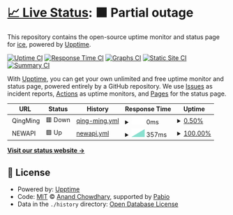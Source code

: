 # [📈 Live Status](https://melodyover.github.io/upptime): <!--live status--> **🟧 Partial outage**

This repository contains the open-source uptime monitor and status page for [ice](https://melodyover.github.io/upptime), powered by [Upptime](https://github.com/upptime/upptime).

[![Uptime CI](https://github.com/melodyover/upptime/workflows/Uptime%20CI/badge.svg)](https://github.com/melodyover/upptime/actions?query=workflow%3A%22Uptime+CI%22)
[![Response Time CI](https://github.com/melodyover/upptime/workflows/Response%20Time%20CI/badge.svg)](https://github.com/melodyover/upptime/actions?query=workflow%3A%22Response+Time+CI%22)
[![Graphs CI](https://github.com/melodyover/upptime/workflows/Graphs%20CI/badge.svg)](https://github.com/melodyover/upptime/actions?query=workflow%3A%22Graphs+CI%22)
[![Static Site CI](https://github.com/melodyover/upptime/workflows/Static%20Site%20CI/badge.svg)](https://github.com/melodyover/upptime/actions?query=workflow%3A%22Static+Site+CI%22)
[![Summary CI](https://github.com/melodyover/upptime/workflows/Summary%20CI/badge.svg)](https://github.com/melodyover/upptime/actions?query=workflow%3A%22Summary+CI%22)

With [Upptime](https://upptime.js.org), you can get your own unlimited and free uptime monitor and status page, powered entirely by a GitHub repository. We use [Issues](https://github.com/melodyover/upptime/issues) as incident reports, [Actions](https://github.com/melodyover/upptime/actions) as uptime monitors, and [Pages](https://melodyover.github.io/upptime) for the status page.

<!--start: status pages-->
<!-- This summary is generated by Upptime (https://github.com/upptime/upptime) -->
<!-- Do not edit this manually, your changes will be overwritten -->
<!-- prettier-ignore -->
| URL | Status | History | Response Time | Uptime |
| --- | ------ | ------- | ------------- | ------ |
| <img alt="" src="https://icons.duckduckgo.com/ip3/null.ico" height="13"> QingMing | 🟥 Down | [qing-ming.yml](https://github.com/melodyover/upptime/commits/HEAD/history/qing-ming.yml) | <details><summary><img alt="Response time graph" src="./graphs/qing-ming/response-time-week.png" height="20"> 0ms</summary><br><a href="https://melodyover.github.io/upptime/history/qing-ming"><img alt="Response time 0" src="https://img.shields.io/endpoint?url=https%3A%2F%2Fraw.githubusercontent.com%2Fmelodyover%2Fupptime%2FHEAD%2Fapi%2Fqing-ming%2Fresponse-time.json"></a><br><a href="https://melodyover.github.io/upptime/history/qing-ming"><img alt="24-hour response time 0" src="https://img.shields.io/endpoint?url=https%3A%2F%2Fraw.githubusercontent.com%2Fmelodyover%2Fupptime%2FHEAD%2Fapi%2Fqing-ming%2Fresponse-time-day.json"></a><br><a href="https://melodyover.github.io/upptime/history/qing-ming"><img alt="7-day response time 0" src="https://img.shields.io/endpoint?url=https%3A%2F%2Fraw.githubusercontent.com%2Fmelodyover%2Fupptime%2FHEAD%2Fapi%2Fqing-ming%2Fresponse-time-week.json"></a><br><a href="https://melodyover.github.io/upptime/history/qing-ming"><img alt="30-day response time 0" src="https://img.shields.io/endpoint?url=https%3A%2F%2Fraw.githubusercontent.com%2Fmelodyover%2Fupptime%2FHEAD%2Fapi%2Fqing-ming%2Fresponse-time-month.json"></a><br><a href="https://melodyover.github.io/upptime/history/qing-ming"><img alt="1-year response time 0" src="https://img.shields.io/endpoint?url=https%3A%2F%2Fraw.githubusercontent.com%2Fmelodyover%2Fupptime%2FHEAD%2Fapi%2Fqing-ming%2Fresponse-time-year.json"></a></details> | <details><summary><a href="https://melodyover.github.io/upptime/history/qing-ming">0.50%</a></summary><a href="https://melodyover.github.io/upptime/history/qing-ming"><img alt="All-time uptime 0.50%" src="https://img.shields.io/endpoint?url=https%3A%2F%2Fraw.githubusercontent.com%2Fmelodyover%2Fupptime%2FHEAD%2Fapi%2Fqing-ming%2Fuptime.json"></a><br><a href="https://melodyover.github.io/upptime/history/qing-ming"><img alt="24-hour uptime 0.50%" src="https://img.shields.io/endpoint?url=https%3A%2F%2Fraw.githubusercontent.com%2Fmelodyover%2Fupptime%2FHEAD%2Fapi%2Fqing-ming%2Fuptime-day.json"></a><br><a href="https://melodyover.github.io/upptime/history/qing-ming"><img alt="7-day uptime 0.50%" src="https://img.shields.io/endpoint?url=https%3A%2F%2Fraw.githubusercontent.com%2Fmelodyover%2Fupptime%2FHEAD%2Fapi%2Fqing-ming%2Fuptime-week.json"></a><br><a href="https://melodyover.github.io/upptime/history/qing-ming"><img alt="30-day uptime 0.50%" src="https://img.shields.io/endpoint?url=https%3A%2F%2Fraw.githubusercontent.com%2Fmelodyover%2Fupptime%2FHEAD%2Fapi%2Fqing-ming%2Fuptime-month.json"></a><br><a href="https://melodyover.github.io/upptime/history/qing-ming"><img alt="1-year uptime 0.50%" src="https://img.shields.io/endpoint?url=https%3A%2F%2Fraw.githubusercontent.com%2Fmelodyover%2Fupptime%2FHEAD%2Fapi%2Fqing-ming%2Fuptime-year.json"></a></details>
| <img alt="" src="https://icons.duckduckgo.com/ip3/null.ico" height="13"> NEWAPI | 🟩 Up | [newapi.yml](https://github.com/melodyover/upptime/commits/HEAD/history/newapi.yml) | <details><summary><img alt="Response time graph" src="./graphs/newapi/response-time-week.png" height="20"> 357ms</summary><br><a href="https://melodyover.github.io/upptime/history/newapi"><img alt="Response time 357" src="https://img.shields.io/endpoint?url=https%3A%2F%2Fraw.githubusercontent.com%2Fmelodyover%2Fupptime%2FHEAD%2Fapi%2Fnewapi%2Fresponse-time.json"></a><br><a href="https://melodyover.github.io/upptime/history/newapi"><img alt="24-hour response time 357" src="https://img.shields.io/endpoint?url=https%3A%2F%2Fraw.githubusercontent.com%2Fmelodyover%2Fupptime%2FHEAD%2Fapi%2Fnewapi%2Fresponse-time-day.json"></a><br><a href="https://melodyover.github.io/upptime/history/newapi"><img alt="7-day response time 357" src="https://img.shields.io/endpoint?url=https%3A%2F%2Fraw.githubusercontent.com%2Fmelodyover%2Fupptime%2FHEAD%2Fapi%2Fnewapi%2Fresponse-time-week.json"></a><br><a href="https://melodyover.github.io/upptime/history/newapi"><img alt="30-day response time 357" src="https://img.shields.io/endpoint?url=https%3A%2F%2Fraw.githubusercontent.com%2Fmelodyover%2Fupptime%2FHEAD%2Fapi%2Fnewapi%2Fresponse-time-month.json"></a><br><a href="https://melodyover.github.io/upptime/history/newapi"><img alt="1-year response time 357" src="https://img.shields.io/endpoint?url=https%3A%2F%2Fraw.githubusercontent.com%2Fmelodyover%2Fupptime%2FHEAD%2Fapi%2Fnewapi%2Fresponse-time-year.json"></a></details> | <details><summary><a href="https://melodyover.github.io/upptime/history/newapi">100.00%</a></summary><a href="https://melodyover.github.io/upptime/history/newapi"><img alt="All-time uptime 100.00%" src="https://img.shields.io/endpoint?url=https%3A%2F%2Fraw.githubusercontent.com%2Fmelodyover%2Fupptime%2FHEAD%2Fapi%2Fnewapi%2Fuptime.json"></a><br><a href="https://melodyover.github.io/upptime/history/newapi"><img alt="24-hour uptime 100.00%" src="https://img.shields.io/endpoint?url=https%3A%2F%2Fraw.githubusercontent.com%2Fmelodyover%2Fupptime%2FHEAD%2Fapi%2Fnewapi%2Fuptime-day.json"></a><br><a href="https://melodyover.github.io/upptime/history/newapi"><img alt="7-day uptime 100.00%" src="https://img.shields.io/endpoint?url=https%3A%2F%2Fraw.githubusercontent.com%2Fmelodyover%2Fupptime%2FHEAD%2Fapi%2Fnewapi%2Fuptime-week.json"></a><br><a href="https://melodyover.github.io/upptime/history/newapi"><img alt="30-day uptime 100.00%" src="https://img.shields.io/endpoint?url=https%3A%2F%2Fraw.githubusercontent.com%2Fmelodyover%2Fupptime%2FHEAD%2Fapi%2Fnewapi%2Fuptime-month.json"></a><br><a href="https://melodyover.github.io/upptime/history/newapi"><img alt="1-year uptime 100.00%" src="https://img.shields.io/endpoint?url=https%3A%2F%2Fraw.githubusercontent.com%2Fmelodyover%2Fupptime%2FHEAD%2Fapi%2Fnewapi%2Fuptime-year.json"></a></details>

<!--end: status pages-->

[**Visit our status website →**](https://melodyover.github.io/upptime)

## 📄 License

- Powered by: [Upptime](https://github.com/upptime/upptime)
- Code: [MIT](./LICENSE) © [Anand Chowdhary](https://anandchowdhary.com), supported by [Pabio](https://pabio.com)
- Data in the `./history` directory: [Open Database License](https://opendatacommons.org/licenses/odbl/1-0/)
